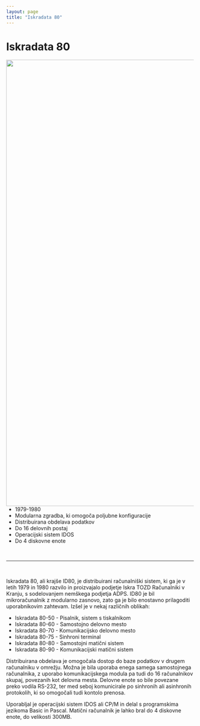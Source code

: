 ```yaml
---
layout: page
title: "Iskradata 80"
---
```


# Iskradata 80

<img style="float: right; height: 30vh;" src="{{site.url}}/SloRaDe/assets/img/id80_1.jpg" >

<br>

 - 1979-1980
 - Modularna zgradba, ki omogoča poljubne konfiguracije
 - Distribuirana obdelava podatkov
 - Do 16 delovnih postaj
 - Operacijski sistem IDOS
 - Do 4 diskovne enote

<br>

------

<br>

Iskradata 80, ali krajše ID80, je distribuirani računalniški sistem, ki ga je v letih 1979 in 1980 razvilo in proizvajalo podjetje Iskra TOZD Računalniki v Kranju, s sodelovanjem nemškega podjetja ADPS. ID80 je bil mikroračunalnik z modularno zasnovo, zato ga je bilo enostavno prilagoditi uporabnikovim zahtevam. Izšel je v nekaj različnih oblikah:

 
 - Iskradata 80-50 - Pisalnik, sistem s tiskalnikom
 - Iskradata 80-60 - Samostojno delovno mesto
 - Iskradata 80-70 - Komunikacijsko delovno mesto
 - Iskradata 80-75 - Sinhroni terminal
 - Iskradata 80-80 - Samostojni matični sistem
 - Iskradata 80-90 - Komunikacijski matični sistem

Distribuirana obdelava je omogočala dostop do baze podatkov v drugem računalniku v omrežju. Možna je bila uporaba enega samega samostojnega računalnika, z uporabo komunikacijskega modula pa tudi do 16 računalnikov skupaj, povezanih kot delovna mesta. Delovne enote so bile povezane preko vodila RS-232, ter med seboj komunicirale po sinhronih ali asinhronih protokolih, ki so omogočali tudi kontolo prenosa.

Uporabljal je operacijski sistem IDOS ali CP/M in delal s programskima jezikoma Basic in Pascal. Matični računalnik je lahko bral do 4 diskovne enote, do velikosti 300MB.
